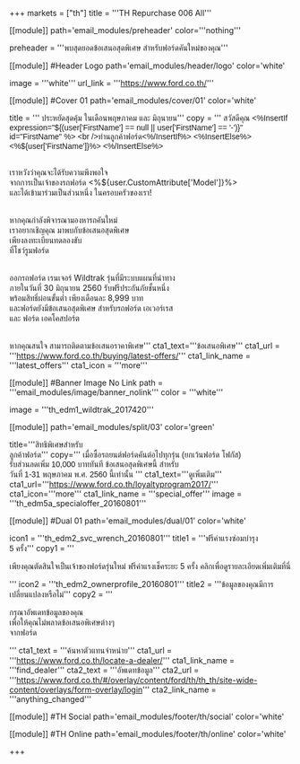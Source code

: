 +++
markets = ["th"]
title = '''TH Repurchase 006 All'''

[[module]]
path='email_modules/preheader'
color='''nothing'''

preheader = '''พบสุดยอดข้อเสนอสุดพิเศษ สำหรับฟอร์ดคันใหม่ของคุณ'''

[[module]] #Header Logo
path='email_modules/header/logo'
color='white'

  image = '''white'''
  url_link = '''https://www.ford.co.th/'''

[[module]] #Cover 01
path='email_modules/cover/01'
color='white'

  title = '''<span style="font-family:Tahoma, Verdana, Sans-serif;">
  <span style="white-space:nowrap;">ประหยัดสุดคุ้ม</span> 
  <span style="white-space:nowrap;">ในเดือนพฤษภาคม</span> 
  <span style="white-space:nowrap;">และ มิถุนายน</span></span>'''
  copy = '''<span style="font-family:Tahoma, Verdana, Sans-serif;">
  สวัสดีคุณ <%InsertIf expression="${(user['FirstName'] == null || user['FirstName'] == '-')}" id="FirstName" %>
  <br />ท่านลูกค้าฟอร์ด<%/InsertIf%> <%InsertElse%> <%${user['FirstName']}%> <%/InsertElse%><br /><br />

  <span style="white-space:nowrap;">เราหวังว่าคุณจะได้รับความพึงพอใจ</span>
  <span style="white-space:nowrap;">จากการเป็นเจ้าของรถฟอร์ด <%${user.CustomAttribute['Model']}%> </span><br />
  <span style="white-space:nowrap;">และได้เข้ามาร่วมเป็นส่วนหนึ่ง</span>
  <span style="white-space:nowrap;">ในครอบครัวของเรา!</span><br /><br />

  <span style="white-space:nowrap;">หากคุณกำลังพิจารณามองหารถคันใหม่</span><br />
  <span style="white-space:nowrap;">เราอยากเชิญคุณ</span>
  <span style="white-space:nowrap;">มาพบกับข้อเสนอสุดพิเศษ</span><br />
  <span style="white-space:nowrap;">เพียงลงทะเบียนทดลองขับ</span><br />
  <span style="white-space:nowrap;">ที่โชว์รูมฟอร์ด</span><br /><br />

  <span style="white-space:nowrap;">ออกรถฟอร์ด เรนเจอร์ Wildtrak</span>
  <span style="white-space:nowrap;">รุ่นที่มีระบบแผนที่นำทาง</span><br /> 
  <span style="white-space:nowrap;">ภายในวันที่ 30 มิถุนายน 2560</span>
  <span style="white-space:nowrap;">รับฟรีประกันภัยชั้นหนึ่ง</span><br />
  <span style="white-space:nowrap;">พร้อมสิทธิ์ผ่อนขั้นต่ำ</span>
  <span style="white-space:nowrap;">เพียงเดือนละ 8,999 บาท</span><br />
  <span style="white-space:nowrap;">และฟอร์ดยังมีข้อเสนอสุดพิเศษ</span>
  <span style="white-space:nowrap;">สำหรับรถฟอร์ด เอเวอร์เรส</span><br /> 
  <span style="white-space:nowrap;">และ ฟอร์ด เอคโคสปอร์ต</span><br /><br />

  <span style="white-space:nowrap;">หากคุณสนใจ</span>
  <span style="white-space:nowrap;">สามารถติดตามข้อเสนอราคาพิเศษ</span></span>'''
  cta1_text='''<span style="font-family:Tahoma, Verdana, Sans-serif">ข้อเสนอพิเศษ</span>'''
  cta1_url = '''https://www.ford.co.th/buying/latest-offers/'''
  cta1_link_name = '''latest_offers'''
  cta1_icon = '''more'''

[[module]] #Banner Image No Link
path = '''email_modules/image/banner_nolink'''
color = '''white'''

  image = '''th_edm1_wildtrak_2017420'''

[[module]]
path='email_modules/split/03'
color='green'

title='''<span style="font-family:Tahoma, Verdana, Sans-serif">สิทธิพิเศษสำหรับ<br />ลูกค้าฟอร์ด</span>'''
copy='''<span style="font-family:Tahoma, Verdana, Sans-serif;">
  <span style="white-space:nowrap;">เมื่อซื้อรถยนต์ฟอร์ดคันต่อไปทุกรุ่น</span> 
  <span style="white-space:nowrap;">(ยกเว้นฟอร์ด โฟกัส)</span> 
  <span style="white-space:nowrap;">รับส่วนลดเพิ่ม 10,000 บาททันที</span> 
  <span style="white-space:nowrap;">ข้อเสนอสุดพิเศษนี้</span> 
  <span style="white-space:nowrap;">สำหรับ</span>  
  <span style="white-space:nowrap;">วันที่ 1-31 พฤษภาคม พ.ศ. 2560</span> 
  <span style="white-space:nowrap;">นี้เท่านั้น</span> 
</span>'''
cta1_text='''<span style="font-family:Tahoma, Verdana, Sans-serif">ดูเพิ่มเติม</span>'''
cta1_url='''https://www.ford.co.th/loyaltyprogram2017/'''
cta1_icon='''more'''
cta1_link_name = '''special_offer'''
image = '''th_edm5a_specialoffer_20160801'''

[[module]] #Dual 01
path='email_modules/dual/01'
color='white'

  icon1 = '''th_edm2_svc_wrench_20160801'''
  title1 = '''<span style="font-family:Tahoma, Verdana, Sans-serif">ฟรีค่าแรงซ่อมบำรุง<br />5 ครั้ง</span>'''
  copy1 = '''<span style="font-family:Tahoma, Verdana, Sans-serif">
  
<span style=" white-space:nowrap;">เพียงคุณตัดสินใจเป็นเจ้าของฟอร์ดรุ่นใหม่</span> 
<span style=" white-space:nowrap;">ฟรีค่าแรงเช็คระยะ 5 ครั้ง</span> 
<span style=" white-space:nowrap;">คลิกเพื่อดูรายละเอียดเพิ่มเติมที่นี่</span>

</span>'''
  icon2 = '''th_edm2_ownerprofile_20160801'''
  title2 = '''<span style="font-family:Tahoma, Verdana, Sans-serif">ข้อมูลของคุณมีการ<br />เปลี่ยนแปลงหรือไม่</span>'''
  copy2 = '''<span style="font-family:Tahoma, Verdana, Sans-serif">
  
กรุณาอัพเดทข้อมูลของคุณ <br />
<span style=" white-space:nowrap;">เพื่อให้คุณ</span><span style=" white-space:nowrap;">ไม่พลาด</span><span style=" white-space:nowrap;">ข้อเสนอ</span><span style=" white-space:nowrap;">พิเศษ</span>ต่างๆ <br />
<span style=" white-space:nowrap;">จากฟอร์ด</span>
  
</span>'''
  cta1_text = '''<span style="font-family:Tahoma, Verdana, Sans-serif">ค้นหาตัวแทนจำหน่าย</span>'''
  cta1_url = '''https://www.ford.co.th/locate-a-dealer/'''
  cta1_link_name = '''find_dealer'''
  cta2_text = '''<span style="font-family:Tahoma, Verdana, Sans-serif">อัพเดทข้อมูล</span>'''
  cta2_url = '''https://www.ford.co.th/#/overlay/content/ford/th/th_th/site-wide-content/overlays/form-overlay/login'''
  cta2_link_name = '''anything_changed'''


[[module]] #TH Social
path='email_modules/footer/th/social'
color='white'

[[module]] #TH Online
path='email_modules/footer/th/online'
color='white'

+++